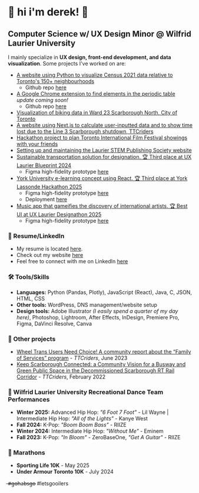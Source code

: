 # 🐇 hi i'm derek! 🍁
## Computer Science w/ UX Design Minor @ Wilfrid Laurier University

I mainly specialize in <b>UX design, front-end development, and data visualization</b>. Some projects I've worked on are: </p>
* [A website using Python to visualize Census 2021 data relative to Toronto's 150+ neighbourhoods](https://torontocensusvisualizer.com/)
   - Github repo [here](https://github.com/twotoque/torontoCensusVisualizer)
* [A Google Chrome extension to find elements in the periodic table](https://chromewebstore.google.com/detail/atomic-search-decay-calcu/emcigdjdlalmbmoaadjfdmlghckpplng?hl=en&authuser=1) *update coming soon!*
   - Github repo [here](https://github.com/twotoque/physicscalculator)
* [Visualization of biking data in Ward 23 Scarborough North, City of Toronto](https://github.com/twotoque/BikeShare-ScarboroughNorth)
* [A website using Next.js to calculate user-inputted data and to show time lost due to the Line 3 Scarborough shutdown, TTCriders](https://github.com/twotoque/ttcLine3Calculator)
* [Hackathon project to plan Toronto International Film Festival showings with your friends](https://github.com/twotoque/Hack-the-Six-2024)
* [Setting up and maintaining the Laurier STEM Publishing Society website](https://www.laurierstempublishing.com/)
* [Sustainable transportation solution for designation. 🏆 Third place at UX Laurier Blueprint 2024](https://docs.google.com/presentation/d/1ocDZhh4hSl4hK-PlxIheZ8_lzwHKfZOv8RuNFOSvR7s/edit?usp=sharing)
   - Figma high-fidelity prototype [here](https://www.figma.com/proto/BfvFXUcTYAlzNLayZaNqre/TransitBloom-Hi-Fi-Prototype?node-id=0-1578&node-type=canvas&t=dfUMUaTMfsMJhVMF-1&scaling=scale-down&content-scaling=fixed&page-id=0%3A1)
* [York University e-learning concept using React. 🏆 Third place at York Lassonde Hackathon 2025](https://docs.google.com/presentation/d/1mmPml3bYViGwdKy1LfTQjTGFgAUR1sMp8lleC3NClz8/edit?usp=sharing)
   - Figma high-fidelity prototype [here](https://www.figma.com/proto/BfvFXUcTYAlzNLayZaNqre/TransitBloom-Hi-Fi-Prototype?node-id=0-1578&node-type=canvas&t=dfUMUaTMfsMJhVMF-1&scaling=scale-down&content-scaling=fixed&page-id=0%3A1)
   - Deployment [here](yulearn.vercel.app/pages/dashboard)
* [Music app that gameifies the discovery of international artists. 🏆 Best UI at UX Laurier Designathon 2025](https://docs.google.com/presentation/d/1YaEhNQdsA5-XOS6nTJA-Y1gMzx6ZYP_nHzLLPuZSADc/edit?usp=sharing)
   - Figma high-fidelity prototype [here](https://www.figma.com/proto/baSZbOrt4ZUj4KDKYHbpTj/Globe.FM?node-id=113-2801&starting-point-node-id=113%3A2801&t=GEZDYC516UvKm7Ki-1)

### 📝 Resume/LinkedIn

* My resume is located [here](https://github.com/twotoque/resume/blob/main/Derek%20Song%20-%20June%202025%20Resume.pdf).
* Check out my website [here](https://twotoque.com/) 
* Feel free to connect with me on LinkedIn [here](https://www.linkedin.com/in/dereksong/) 

### 🛠️ Tools/Skills

* **Languages:** Python (Pandas, Plotly), JavaScript (React), Java, C, JSON, HTML, CSS
* **Other tools:** WordPress, DNS management/website setup
* **Design tools:** Adobe Illustrator *(I easily spend a quarter of my day here)*, Photoshop, Lightroom, After Effects, InDesign, Premiere Pro, Figma, DaVinci Resolve, Canva 

### 🔎 Other projects 
* [Wheel Trans Users Need Choice! A community report about the “Family of Services” program](https://drive.google.com/file/d/1hArEtFNQ2tEwH5DwUuRf0j-CnXnU3hw3/view) - *TTCriders*, June 2023
* [
Keep Scarborough Connected: a Community Vision for a Busway and Green Public Space in the Decommissioned Scarborough RT Rail Corridor](https://www.ttcriders.ca/line3report) - *TTCriders*, February 2022

### 🕺 Wilfrid Laurier University Recreational Dance Team Performances 
* **Winter 2025:** Advanced Hip Hop: *"6 Foot 7 Foot"* - Lil Wayne | Intermediate Hip Hop: *"All of the Lights"* - Kanye West
* **Fall 2024:** K-Pop: *"Boom Boom Bass"* - RIIZE
* **Winter 2024:** Intermediate Hip Hop: *"Without Me"* - Eminem
* **Fall 2023:** K-Pop: *"In Bloom"* - ZeroBaseOne, *"Get A Guitar"* - RIIZE

### 🏃 Marathons
* **Sporting Life 10K** - May 2025
* **Under Armour Toronto 10K** - July 2024
  
̶#̶g̶o̶h̶a̶b̶s̶g̶o̶  #letsgooilers
